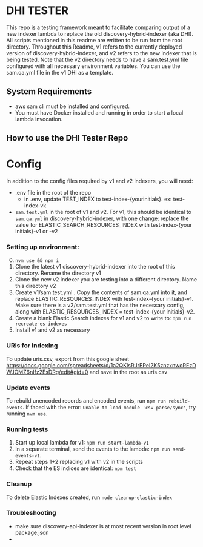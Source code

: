 # DHI TESTER
This repo is a testing framework meant to facilitate comparing output of a new indexer lambda to replace the old discovery-hybrid-indexer (aka DHI). All scripts mentioned in this readme are written to be run from the root directory. Throughout this Readme, v1 refers to the currently deployed version of discovery-hybrid-indexer, and v2 refers to the new indexer that is being tested. Note that the v2 directory needs to have a sam.test.yml file configured with all necessary environment variables. You can use the sam.qa.yml file in the v1 DHI as a template. 

## System Requirements
- aws sam cli must be installed and configured.
- You must have Docker installed and running in order to start a local lambda invocation.

## How to use the DHI Tester Repo

# Config
In addition to the config files required by v1 and v2 indexers, you will need:
- .env file in the root of the repo
    - in .env, update TEST_INDEX to test-index-{yourinitials}. ex: test-index-vk
- `sam.test.yml` in the root of v1 and v2. For v1, this should be identical to `sam.qa.yml` in discovery-hybrid-indexer, with one change: replace the value for ELASTIC_SEARCH_RESOURCES_INDEX with test-index-{your initials}-v1 or -v2

### Setting up environment:
0. `nvm use && npm i`
1. Clone the latest v1 discovery-hybrid-indexer into the root of this directory. Rename the directory v1
2. Clone the new v2 indexer you are testing into a different directory. Name this directory v2
3. Create v1/sam.test.yml . Copy the contents of sam.qa.yml into it, and replace ELASTIC_RESOURCES_INDEX with test-index-{your initials}-v1. Make sure there is a v2/sam.test.yml that has the necessary config, along with ELASTIC_RESOURCES_INDEX = test-index-{your initials}-v2.
4. Create a blank Elastic Search indexes for v1 and v2 to write to: `npm run recreate-es-indexes`
5. Install v1 and v2 as necessary

### URIs for indexing
To update uris.csv, export from this google sheet https://docs.google.com/spreadsheets/d/1a2QKIsRJrEPel2K5znzxnwoREzDWJOMZ6nIfz2EsDRg/edit#gid=0 and save in the root as uris.csv

### Update events 
To rebuild unencoded records and encoded events, run `npm run rebuild-events`. If faced with the error: `Unable to load module 'csv-parse/sync'`, try running `nvm use`.
### Running tests
1. Start up local lambda for v1: `npm run start-lambda-v1`
2. In a separate terminal, send the events to the lambda: `npm run send-events-v1`. 
3. Repeat steps 1+2 replacing v1 with v2 in the scripts
4. Check that the ES indices are identical: `npm test`

### Cleanup
To delete Elastic Indexes created, run `node cleanup-elastic-index` 

### Troubleshooting
- make sure discovery-api-indexer is at most recent version in root level package.json
- 




